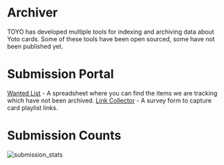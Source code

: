 # Archiver

TOYO has developed multiple tools for indexing and archiving data about Yoto cards. Some of these tools have been open sourced, some have not been published yet. 

# Submission Portal

[Wanted List](https://docs.google.com/spreadsheets/d/e/2PACX-1vT34jkCwXpYbBh40GOXAbP6C0RAGt7sI5GxPzOGHG4h7EN3V_fBLWixIpuM4yRq1_Pi6CYXjmXi2NDN/pubhtml) - A spreadsheet where you can find the items we are tracking which have not been archived.
[Link Collector](https://forms.gle/evmKzarnhkK7efYq6) - A survey form to capture card playlist links.

# Submission Counts

![submission_stats](https://docs.google.com/spreadsheets/d/e/2PACX-1vTZPAnp7r88tYDWdEN6rOtGRe-Dtwhzxv1psFqmpZVOlXioCUQVgk-s-nBU7LPFXmifoHP8iV7_JmYH/pubchart?oid=74447646&format=image)
